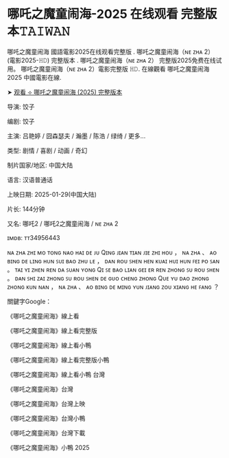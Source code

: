 <h1>哪吒之魔童闹海-2025 在线观看 完整版本𝚃𝙰𝙸𝚆𝙰𝙽</h1>

哪吒之魔童闹海 國語電影2025在线观看完整版 . 哪吒之魔童闹海（ɴᴇ ᴢʜᴀ 2） (電影2025-𝙷𝙳) 完整版本 . 哪吒之魔童闹海（ɴᴇ ᴢʜᴀ 2） 完整版2025免费在线试用。 哪吒之魔童闹海（ɴᴇ ᴢʜᴀ 2）電影完整版 𝙷𝙳. 在線觀看 哪吒之魔童闹海 2025 中國電影在線.

➤ [观看 ⟢ 哪吒之魔童闹海 (2025) 完整版本](https://t.co/Nw4ax1jaaZ)

导演: 饺子

编剧: 饺子

主演: 吕艳婷 / 囧森瑟夫 / 瀚墨 / 陈浩 / 绿绮 / 更多...

类型: 剧情 / 喜剧 / 动画 / 奇幻

制片国家/地区: 中国大陆

语言: 汉语普通话

上映日期: 2025-01-29(中国大陆)

片长: 144分钟

又名: 哪吒2 / 哪吒2之魔童闹海 / ɴᴇ ᴢʜᴀ 2

ɪᴍᴅʙ: ᴛᴛ34956443

ɴᴀ ᴢʜᴀ ᴢʜɪ ᴍᴏ ᴛᴏɴɢ ɴᴀᴏ ʜᴀɪ ᴅᴇ ᴊᴜ Qɪɴɢ ᴊɪᴀɴ ᴛɪᴀɴ ᴊɪᴇ ᴢʜɪ ʜᴏᴜ ， ɴᴀ ᴢʜᴀ 、 ᴀᴏ ʙɪɴɢ ᴅᴇ ʟɪɴɢ ʜᴜɴ ꜱᴜɪ ʙᴀᴏ ᴢʜᴜ ʟᴇ ， ᴅᴀɴ ʀᴏᴜ ꜱʜᴇɴ ʜᴇɴ ᴋᴜᴀɪ ʜᴜɪ ʜᴜɴ ꜰᴇɪ ᴘᴏ ꜱᴀɴ 。 ᴛᴀɪ ʏɪ ᴢʜᴇɴ ʀᴇɴ ᴅᴀ ꜱᴜᴀɴ ʏᴏɴɢ Qɪ ꜱᴇ ʙᴀᴏ ʟɪᴀɴ ɢᴇɪ ᴇʀ ʀᴇɴ ᴢʜᴏɴɢ ꜱᴜ ʀᴏᴜ ꜱʜᴇɴ 。 ᴅᴀɴ ꜱʜɪ ᴢᴀɪ ᴢʜᴏɴɢ ꜱᴜ ʀᴏᴜ ꜱʜᴇɴ ᴅᴇ ɢᴜᴏ ᴄʜᴇɴɢ ᴢʜᴏɴɢ Qᴜᴇ ʏᴜ ᴅᴀᴏ ᴢʜᴏɴɢ ᴢʜᴏɴɢ ᴋᴜɴ ɴᴀɴ ， ɴᴀ ᴢʜᴀ 、 ᴀᴏ ʙɪɴɢ ᴅᴇ ᴍɪɴɢ ʏᴜɴ ᴊɪᴀɴɢ ᴢᴏᴜ xɪᴀɴɢ ʜᴇ ꜰᴀɴɢ ？

關鍵字Google：

《哪吒之魔童闹海》線上看

《哪吒之魔童闹海》線上看完整版

《哪吒之魔童闹海》線上看小鴨

《哪吒之魔童闹海》線上看完整版小鴨

《哪吒之魔童闹海》線上看小鴨 台灣

《哪吒之魔童闹海》台灣

《哪吒之魔童闹海》台灣上映

《哪吒之魔童闹海》台灣小鴨

《哪吒之魔童闹海》台灣下載

《哪吒之魔童闹海》小鴨 2025
